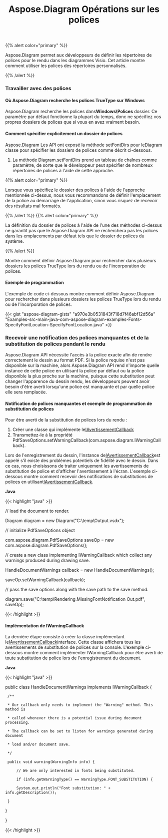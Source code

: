﻿---
title: Aspose.Diagram Opérations sur les polices
type: docs
weight: 170
url: /fr/java/aspose-diagram-font-operations/
---
{{% alert color="primary" %}} 

Aspose.Diagram permet aux développeurs de définir les répertoires de polices pour le rendu dans les diagrammes Visio. Cet article montre comment utiliser les polices des répertoires personnalisés.

{{% /alert %}} 
### **Travailler avec des polices**
#### **Où Aspose.Diagram recherche les polices TrueType sur Windows**
 Aspose.Diagram recherche les polices dans**Windows\Polices** dossier. Ce paramètre par défaut fonctionne la plupart du temps, donc ne spécifiez vos propres dossiers de polices que si vous en avez vraiment besoin.
#### **Comment spécifier explicitement un dossier de polices**
 Aspose.Diagram Les API ont exposé la méthode setFontDirs pour le[Diagram](https://reference.aspose.com/diagram/java/com.aspose.diagram/diagram) classe pour spécifier les dossiers de polices comme décrit ci-dessous.

1. La méthode Diagram.setFontDirs prend un tableau de chaînes comme paramètre, de sorte que le développeur peut spécifier de nombreux répertoires de polices à l'aide de cette approche.

{{% alert color="primary" %}} 

Lorsque vous spécifiez le dossier des polices à l'aide de l'approche mentionnée ci-dessus, nous vous recommandons de définir l'emplacement de la police au démarrage de l'application, sinon vous risquez de recevoir des résultats mal formatés.

{{% /alert %}} {{% alert color="primary" %}} 

La définition du dossier de polices à l'aide de l'une des méthodes ci-dessus ne garantit pas que le Aspose.Diagram API ne recherchera pas les polices dans les emplacements par défaut tels que le dossier de polices du système.

{{% /alert %}} 

Montre comment définir Aspose.Diagram pour rechercher dans plusieurs dossiers les polices TrueType lors du rendu ou de l'incorporation de polices.
#### **Exemple de programmation**
L'exemple de code ci-dessous montre comment définir Aspose.Diagram pour rechercher dans plusieurs dossiers les polices TrueType lors du rendu ou de l'incorporation de polices.

{{< gist "aspose-diagram-gists" "a970e3b0531843f718d7f46abf12d56a" "Examples-src-main-java-com-aspose-diagram-examples-Fonts-SpecifyFontLocation-SpecifyFontLocation.java" >}}
### **Recevoir une notification des polices manquantes et de la substitution de polices pendant le rendu**
Aspose.Diagram API nécessite l'accès à la police exacte afin de rendre correctement le dessin au format PDF. Si la police requise n'est pas disponible sur la machine, alors Aspose.Diagram API rend n'importe quelle instance de cette police en utilisant la police par défaut ou la police disponible la plus proche sur la machine, puisque cette substitution peut changer l'apparence du dessin rendu, les développeurs peuvent avoir besoin d'être averti lorsqu'une police est manquante et par quelle police elle sera remplacée.
#### **Notification de polices manquantes et exemple de programmation de substitution de polices**
Pour être averti de la substitution de polices lors du rendu :

1. Créer une classe qui implémente le[IAvertissementCallback](https://reference.aspose.com/diagram/java/com.aspose.diagram/IWarningCallback)
1. Transmettez-le à la propriété PdfSaveOptions.setWarningCallback(com.aspose.diagram.IWarningCallback).

Lors de l'enregistrement du dessin, l'instance de[IAvertissementCallback](https://reference.aspose.com/diagram/java/com.aspose.diagram/IWarningCallback)est appelé s'il existe des problèmes potentiels de fidélité avec le dessin. Dans ce cas, nous choisissons de traiter uniquement les avertissements de substitution de police et d'afficher l'avertissement à l'écran. L'exemple ci-dessous montre comment recevoir des notifications de substitutions de polices en utilisant[IAvertissementCallback](https://reference.aspose.com/diagram/java/com.aspose.diagram/IWarningCallback).

**Java**

{{< highlight "java" >}}

 // load the document to render.

Diagram diagram = new Diagram("C:\\temp\\Output.vsdx");


// initialize PdfSaveOptions object

com.aspose.diagram.PdfSaveOptions saveOp = new com.aspose.diagram.PdfSaveOptions();

// create a new class implementing IWarningCallback which collect any warnings produced during drawing save.

HandleDocumentWarnings callback = new HandleDocumentWarnings();

saveOp.setWarningCallback(callback);



// pass the save options along with the save path to the save method.

diagram.save("C:\\temp\\Rendering.MissingFontNotification Out.pdf", saveOp);

{{< /highlight >}}
#### **Implémentation de IWarningCallback**
La dernière étape consiste à créer la classe implémentant le[IAvertissementCallback](https://reference.aspose.com/diagram/java/com.aspose.diagram/IWarningCallback)interface. Cette classe affichera tous les avertissements de substitution de polices sur la console. L'exemple ci-dessous montre comment implémenter IWarningCallback pour être averti de toute substitution de police lors de l'enregistrement du document.



**Java**

{{< highlight "java" >}}

 public class HandleDocumentWarnings implements IWarningCallback {

     /**

     * Our callback only needs to implement the "Warning" method. This method is

     * called whenever there is a potential issue during document processing.

     * The callback can be set to listen for warnings generated during document

     * load and/or document save.

     */

     public void warning(WarningInfo info) {

         // We are only interested in fonts being substituted.

         if (info.getWarningType() == WarningType.FONT_SUBSTITUTION) {

         System.out.println("Font substitution: " + info.getDescription());

     }

 }

}

{{< /highlight >}}
